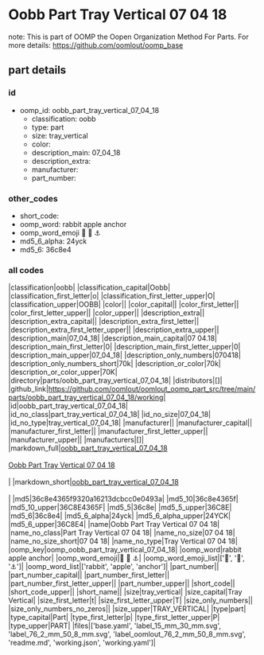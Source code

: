 # Oobb Part Tray Vertical 07 04 18  

note: This is part of OOMP the Oopen Organization Method For Parts. For more details: https://github.com/oomlout/oomp_base

##  part details





### id
* oomp_id: oobb_part_tray_vertical_07_04_18
  * classification: oobb
  * type: part
  * size: tray_vertical
  * color: 
  * description_main: 07_04_18
  * description_extra: 
  * manufacturer: 
  * part_number: 

### other_codes
* short_code: 
* oomp_word: rabbit apple anchor
* oomp_word_emoji :rabbit: :apple: :anchor:
* md5_6_alpha: 24yck
* md5_6: 36c8e4

### all codes 
|classification|oobb|
|classification_capital|Oobb|
|classification_first_letter|o|
|classification_first_letter_upper|O|
|classification_upper|OOBB|
|color||
|color_capital||
|color_first_letter||
|color_first_letter_upper||
|color_upper||
|description_extra||
|description_extra_capital||
|description_extra_first_letter||
|description_extra_first_letter_upper||
|description_extra_upper||
|description_main|07_04_18|
|description_main_capital|07 04.18|
|description_main_first_letter|0|
|description_main_first_letter_upper|0|
|description_main_upper|07_04_18|
|description_only_numbers|070418|
|description_only_numbers_short|70k|
|description_or_color|70k|
|description_or_color_upper|70K|
|directory|parts/oobb_part_tray_vertical_07_04_18|
|distributors|[]|
|github_link|https://github.com/oomlout/oomlout_oomp_part_src/tree/main/parts/oobb_part_tray_vertical_07_04_18/working|
|id|oobb_part_tray_vertical_07_04_18|
|id_no_class|part_tray_vertical_07_04_18|
|id_no_size|07_04_18|
|id_no_type|tray_vertical_07_04_18|
|manufacturer||
|manufacturer_capital||
|manufacturer_first_letter||
|manufacturer_first_letter_upper||
|manufacturer_upper||
|manufacturers|[]|
|markdown_full|[oobb_part_tray_vertical_07_04_18](https://github.com/oomlout/oomlout_oomp_part_src/tree/main/parts/oobb_part_tray_vertical_07_04_18/working)<br>[](https://github.com/oomlout/oomlout_oomp_part_src/tree/main/parts/oobb_part_tray_vertical_07_04_18/working)<br>[Oobb Part Tray Vertical 07 04 18](https://github.com/oomlout/oomlout_oomp_part_src/tree/main/parts/oobb_part_tray_vertical_07_04_18/working)<br><br>|
|markdown_short|[oobb_part_tray_vertical_07_04_18](https://github.com/oomlout/oomlout_oomp_part_src/tree/main/parts/oobb_part_tray_vertical_07_04_18/working)<br><br>|
|md5|36c8e4365f9320a16213dcbcc0e0493a|
|md5_10|36c8e4365f|
|md5_10_upper|36C8E4365F|
|md5_5|36c8e|
|md5_5_upper|36C8E|
|md5_6|36c8e4|
|md5_6_alpha|24yck|
|md5_6_alpha_upper|24YCK|
|md5_6_upper|36C8E4|
|name|Oobb Part Tray Vertical 07 04 18|
|name_no_class|Part Tray Vertical 07 04 18|
|name_no_size|07 04 18|
|name_no_size_short|07 04 18|
|name_no_type|Tray Vertical 07 04 18|
|oomp_key|oomp_oobb_part_tray_vertical_07_04_18|
|oomp_word|rabbit apple anchor|
|oomp_word_emoji|:rabbit: :apple: :anchor:|
|oomp_word_emoji_list|[':rabbit:', ':apple:', ':anchor:']|
|oomp_word_list|['rabbit', 'apple', 'anchor']|
|part_number||
|part_number_capital||
|part_number_first_letter||
|part_number_first_letter_upper||
|part_number_upper||
|short_code||
|short_code_upper||
|short_name||
|size|tray_vertical|
|size_capital|Tray Vertical|
|size_first_letter|t|
|size_first_letter_upper|T|
|size_only_numbers||
|size_only_numbers_no_zeros||
|size_upper|TRAY_VERTICAL|
|type|part|
|type_capital|Part|
|type_first_letter|p|
|type_first_letter_upper|P|
|type_upper|PART|
|files|['base.yaml', 'label_15_mm_30_mm.svg', 'label_76_2_mm_50_8_mm.svg', 'label_oomlout_76_2_mm_50_8_mm.svg', 'readme.md', 'working.json', 'working.yaml']|
